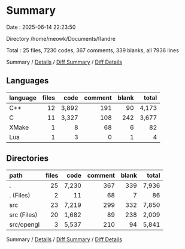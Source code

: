 # Summary

Date : 2025-06-14 22:23:50

Directory /home/meowk/Documents/flandre

Total : 25 files,  7230 codes, 367 comments, 339 blanks, all 7936 lines

Summary / [Details](details.md) / [Diff Summary](diff.md) / [Diff Details](diff-details.md)

## Languages
| language | files | code | comment | blank | total |
| :--- | ---: | ---: | ---: | ---: | ---: |
| C++ | 12 | 3,892 | 191 | 90 | 4,173 |
| C | 11 | 3,327 | 108 | 242 | 3,677 |
| XMake | 1 | 8 | 68 | 6 | 82 |
| Lua | 1 | 3 | 0 | 1 | 4 |

## Directories
| path | files | code | comment | blank | total |
| :--- | ---: | ---: | ---: | ---: | ---: |
| . | 25 | 7,230 | 367 | 339 | 7,936 |
| . (Files) | 2 | 11 | 68 | 7 | 86 |
| src | 23 | 7,219 | 299 | 332 | 7,850 |
| src (Files) | 20 | 1,682 | 89 | 238 | 2,009 |
| src/opengl | 3 | 5,537 | 210 | 94 | 5,841 |

Summary / [Details](details.md) / [Diff Summary](diff.md) / [Diff Details](diff-details.md)